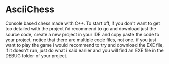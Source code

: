 # AsciiChess
Console based chess made with C++.
To start off, if you don't want to get too detailed with the project i'd recommend to go and download just the source code, create a new project in your IDE and copy paste the code to your project, notice that there are multiple code files, not one.
if you just want to play the game i would recommend to try and download the EXE file, if it doesn't run, just do what i said earlier and you will find an EXE file in the DEBUG folder of your project.
